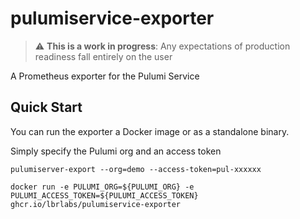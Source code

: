# pulumiservice-exporter

> :warning: **This is a work in progress**: Any expectations of production readiness fall entirely on the user

A Prometheus exporter for the Pulumi Service

## Quick Start 

You can run the exporter a Docker image or as a standalone binary.

Simply specify the Pulumi org and an access token

```
pulumiserver-export --org=demo --access-token=pul-xxxxxx
```

```
docker run -e PULUMI_ORG=${PULUMI_ORG} -e PULUMI_ACCESS_TOKEN=${PULUMI_ACCESS_TOKEN} ghcr.io/lbrlabs/pulumiservice-exporter
```
